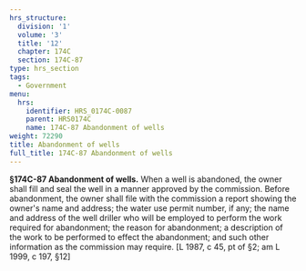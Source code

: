 ```yaml
---
hrs_structure:
  division: '1'
  volume: '3'
  title: '12'
  chapter: 174C
  section: 174C-87
type: hrs_section
tags:
  - Government
menu:
  hrs:
    identifier: HRS_0174C-0087
    parent: HRS0174C
    name: 174C-87 Abandonment of wells
weight: 72290
title: Abandonment of wells
full_title: 174C-87 Abandonment of wells
---
```

**§174C-87 Abandonment of wells.** When a well is abandoned, the owner shall fill and seal the well in a manner approved by the commission. Before abandonment, the owner shall file with the commission a report showing the owner's name and address; the water use permit number, if any; the name and address of the well driller who will be employed to perform the work required for abandonment; the reason for abandonment; a description of the work to be performed to effect the abandonment; and such other information as the commission may require. [L 1987, c 45, pt of §2; am L 1999, c 197, §12]